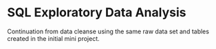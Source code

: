 # SQL Exploratory Data Analysis

Continuation from data cleanse using the same raw data set and tables created in the initial mini project.
